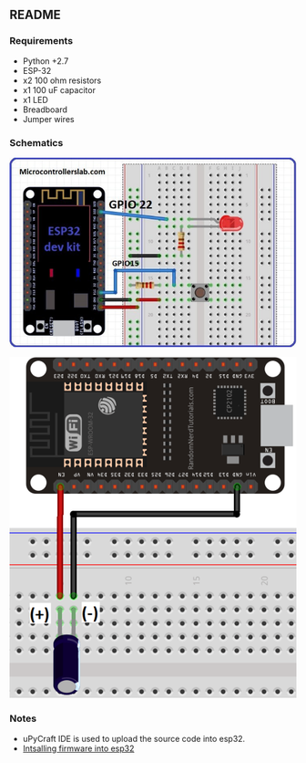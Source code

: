 

## README

### Requirements
* Python +2.7
* ESP-32
* x2 100 ohm resistors
* x1 100 uF capacitor
* x1 LED
* Breadboard
* Jumper wires


### Schematics


![main circuit](circuit/Push-button-interfacing-with-ESP32.jpg)



![capacitor connection](circuit/esp32-capacitor-flashing-mode-automatic.png )




### Notes

* uPyCraft IDE is used to upload the source code into esp32.
* [Intsalling firmware into esp32](https://randomnerdtutorials.com/flash-upload-micropython-firmware-esp32-esp8266/)





















